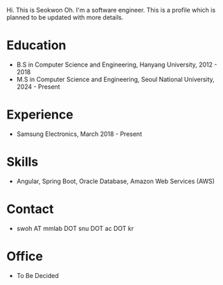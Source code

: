Hi. This is Seokwon Oh. I'm a software engineer. This is a profile which is planned to be updated with more details.

# Education

- B.S in Computer Science and Engineering, Hanyang University, 2012 - 2018
- M.S in Computer Science and Engineering, Seoul National University, 2024 - Present

# Experience

- Samsung Electronics, March 2018 - Present

# Skills

- Angular, Spring Boot, Oracle Database, Amazon Web Services (AWS)

# Contact

- swoh AT mmlab DOT snu DOT ac DOT kr

# Office

- To Be Decided
